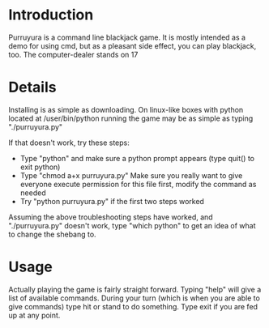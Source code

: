 # Introduction #

Purruyura is a command line blackjack game.  It is mostly intended as  a demo for using cmd, but as a pleasant side effect, you can play blackjack, too.  The computer-dealer stands on 17


# Details #

Installing is as simple as downloading.  On linux-like boxes with python located at /user/bin/python running the game may be as simple as typing "./purruyura.py"

If that doesn't work, try these steps:
  * Type "python" and make sure a python prompt appears (type quit() to exit python)
  * Type "chmod a+x purruyura.py" Make sure you really want to give everyone execute permission for this file first, modify the command as needed
  * Try "python purruyura.py" if the first two steps worked

Assuming the above troubleshooting steps have worked, and "./purruyura.py" doesn't work, type "which python" to get an idea of what to change the shebang to.

# Usage #

Actually playing the game is fairly straight forward.  Typing "help" will give a list of available commands.  During your turn (which is when you are able to give commands) type hit or stand to do something.  Type exit if you are fed up at any point.